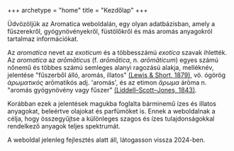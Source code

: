 +++
archetype = "home"
title = "Kezdőlap"
+++

Üdvözöljük az Aromatica weboldalán, egy olyan adatbázisban, amely a fűszerekről, gyógynövényekről, füstölőkről és más aromás anyagokról tartalmaz információkat.

Az *aromatica* nevet az *exoticum* és a többesszámú *exotica* szavak ihlették. Az *aromatica* az *arōmāticus* (f. *arōmātica*, n. *arōmāticum*) egyes számú nőnemű és többes számú semleges alanyi ragozású alakja, melléknév, jelentése "fűszerből álló, aromás, illatos" [(Lewis & Short, 1879)](https://www.perseus.tufts.edu/hopper/text?doc=Perseus:text:1999.04.0059:entry=aromaticus), vö. ógörög *ἀρωματικός* arōmatikós adj. 'aromás', és az etimon *ἄρωμα* árōma n. "aromás gyógynövény vagy fűszer" [(Liddell–Scott–Jones, 1843)](https://www.perseus.tufts.edu/hopper/text?doc=Perseus%3Atext%3A1999.04.0057%3Aentry%3Da%29%2Frwma1).

Korábban ezek a jelentések magukba foglalta bárminemű ízes és illatos anyagokat, beleértve olajokat és parfümöket is. Ennek a weboldalnak a célja, hogy összegyűjtse a különleges szagos és ízes tulajdonságokkal rendelkező anyagok teljes spektrumát.

A weboldal jelenleg fejlesztés alatt áll, látogasson vissza 2024-ben.
